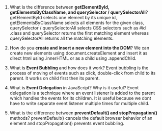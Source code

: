 1. What is the difference between **getElementById, getElementsByClassName, and querySelector / querySelectorAll**?
   getElementById selects one element by its unique id, getElementsByClassName selects all elements for the given class, querySelector / querySelectorAll selects CSS selectors such as #id .class and querySelector returns the first matching element whereas querySelectorAll returns all the matching elements. 

2. How do you **create and insert a new element into the DOM**?
   We can create new elements using document.createElement and insert it as direct html using .innerHTML or as a child using .appendChild.

3. What is **Event Bubbling** and how does it work?
   Event bubbling is the process of moving of events such as click, double-click from child to its parent. It works on child first then its parent.
   
4. What is **Event Delegation** in JavaScript? Why is it useful?
   Event delegation is a technique where an event listener is added to the parent which handles the events for its children. It is useful because we dont have to write separate event listener multiple times for multiple child.
  
5. What is the difference between **preventDefault() and stopPropagation()** methods?
   preventDefault() cancels the default browser behavior of an element and stopPropagation() prevents event bubbling.


